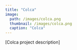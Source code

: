 ```yaml
---
title: "Colca"
image:
  path: /images/colca.png
  thumbnail: /images/colca.png
  caption: "Colca"
---
```


[Colca project description]